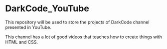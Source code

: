# DarkCode_YouTube
This repository will be used to store the projects of DarkCode channel presented in YouTube.

This channel has a lot of good videos that teaches how to create things with HTML and CSS.
